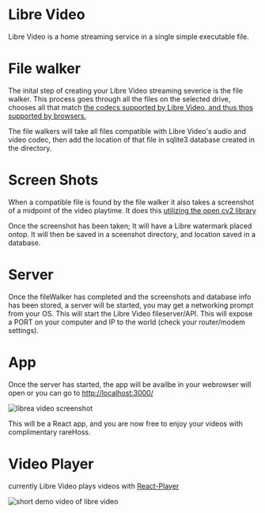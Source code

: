 # Libre Video
Libre Video is a home streaming service in a single simple executable file.

# File walker
The inital step of creating your Libre Video streaming severice is the file walker. This process goes through all the files on the selected drive, chooses all that match [the codecs supported by Libre Video, and thus thos supported by browsers.](https://caniuse.com/?search=video%20format) 

The file walkers will take all files compatible with Libre Video's audio and video codec, then add the location of that file in sqlite3 database created in the directory.

# Screen Shots
When a compatible file is found by the file walker it also takes a screenshot of a midpoint of the video playtime. It does this [utilizing the open cv2 library](https://pypi.org/project/opencv-python/)

Once the screenshot has been taken; It will have a Libre watermark placed ontop. It will then be saved in a sceenshot directory, and location saved in a database.

# Server
Once the fileWalker has completed and the screenshots and database info has been stored, a server will be started, you may get a networking prompt from your OS.
This will start the Libre Video fileserver/API. This will expose a PORT on your computer and IP to the world (check your router/modem settings).

# App
Once the server has started, the app will be availbe in your webrowser will open or you can go to [http://localhost:3000/](http://localhost:3000/)

![librea video screenshot](https://i.ibb.co/jgn86L3/2021-10-18-09h42-24.png)

This will be a React app, and you are now free to enjoy your videos with complimentary rareHoss.

# Video Player
currently Libre Video plays videos with [React-Player](https://www.npmjs.com/package/react-player)

![short demo video of libre video](https://i.ibb.co/djznT37/2021-10-18-10h20-10.gif)